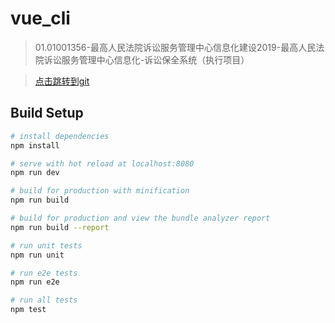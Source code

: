 # vue_cli

> 01.01001356-最高人民法院诉讼服务管理中心信息化建设2019-最高人民法院诉讼服务管理中心信息化-诉讼保全系统（执行项目） 

> [点击跳转到git](http://gitlab.thunisoft.com/FY/fy_zg_sfglzx_ssbq.git)

## Build Setup

``` bash
# install dependencies
npm install

# serve with hot reload at localhost:8080
npm run dev

# build for production with minification
npm run build

# build for production and view the bundle analyzer report
npm run build --report

# run unit tests
npm run unit

# run e2e tests
npm run e2e

# run all tests
npm test
```
	